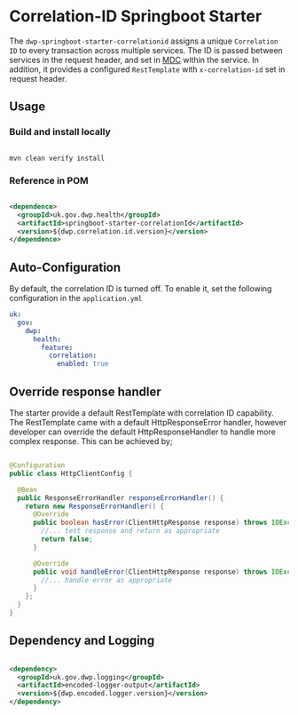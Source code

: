 # Correlation-ID Springboot Starter

The `dwp-springboot-starter-correlationid` assigns a unique `Correlation ID` to every transaction across multiple
services. The ID is passed between services in the request header, and set
in [MDC](http://logback.qos.ch/manual/mdc.html) within the service. In addition, it provides a
configured `RestTemplate` with `x-correlation-id` set in request header.

## Usage

### Build and install locally

```shell

mvn clean verify install

```

### Reference in POM

```xml

<dependence>
  <groupId>uk.gov.dwp.health</groupId>
  <artifactId>springboot-starter-correlationId</artifactId>
  <version>${dwp.correlation.id.version}</version>
</dependence>
```

## Auto-Configuration

By default, the correlation ID is turned off. To enable it, set the following configuration
in the `application.yml`

```yaml
uk:
  gov:
    dwp:
      health:
        feature:
          correlation:
            enabled: true
```

## Override response handler

The starter provide a default RestTemplate with correlation ID capability. The RestTemplate came with a default
HttpResponseError handler, however
developer can override the default HttpResponseHandler to handle more complex response. This can be achieved by;

```java

@Configuration
public class HttpClientConfig {

  @Bean
  public ResponseErrorHandler responseErrorHandler() {
    return new ResponseErrorHandler() {
      @Override
      public boolean hasError(ClientHttpResponse response) throws IOException {
        //... test response and return as appropriate
        return false;
      }

      @Override
      public void handleError(ClientHttpResponse response) throws IOException {
        //... handle error as appropriate
      }
    };
  }
}
```

## Dependency and Logging

```xml

<dependency>
  <groupId>uk.gov.dwp.logging</groupId>
  <artifactId>encoded-logger-output</artifactId>
  <version>${dwp.encoded.logger.version}</version>
</dependency>
```
